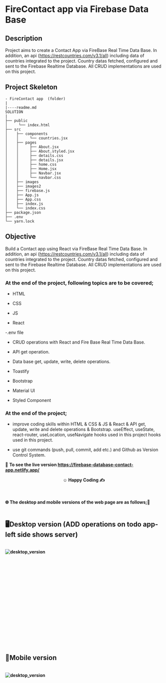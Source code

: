 # FireContact app via Firebase Data Base

## Description

Project aims to create a Contact App via FireBase Real Time Data Base. In addition, an api (https://restcountries.com/v3.1/all) including data of countries integrated to the project. Country datas fetched, configured and sent to the Firebase Realtime Database. All CRUD implementations are used on this project.

## Project Skeleton

```
- FireContact app  (folder)
|
|----readme.md         
SOLUTION
|
├── public
│     └── index.html
├── src
│    ├── components
│    │     └── countries.jsx
│    ├── pages
│    │     ├── About.jsx
│    │     ├── About.styled.jsx
│    │     ├── details.css
│    │     ├── details.jsx
│    │     ├── home.css
│    │     ├── Home.jsx
│    │     ├── Navbar.jsx
│    │     └── navbar.css
│    ├── images
│    ├── images2
│    ├── firebase.js
│    ├── App.js
│    ├── App.css
│    ├── index.js
│    └── index.css
├── package.json
├── .env
└── yarn.lock
```

## Objective

Build a Contact app using React via FireBase Real Time Data Base. In addition, an api (https://restcountries.com/v3.1/all) including data of countries integrated to the project. Country datas fetched, configured and sent to the Firebase Realtime Database. All CRUD implementations are used on this project.

### At the end of the project, following topics are to be covered;

- HTML

- CSS

- JS

- React

-.env file

- CRUD operations with React and Fire Base Real Time Data Base.

- API get operation.

- Data base get, update, write, delete operations.

- Toastify

- Bootstrap

- Material UI

- Styled Component

### At the end of the project;

- improve coding skills within HTML & CSS & JS & React & API get, update, write and delete operations & Bootstrap. useEffect, useState, react-router, useLocation, useNavigate hooks used in this project  hooks used in this project.

- use git commands (push, pull, commit, add etc.) and Github as Version Control System.

🔗 <b>To see the live version https://firebase-database-contact-app.netlify.app/<b> 


**<p align="center">&#9786; Happy Coding &#9997;</p>**

<br><br>
🌐 The desktop and mobile versions of the web page are as follows;🧭
<br><br>

## 🖥️Desktop version (ADD operations on todo app-left side shows server)
<br>
<img src="./images/addTodo.gif" align="left" alt="desktop_version">
<br>
<br>
<br>
<br>
<br>
<br>
<br>
<br>
<br>
<br><br><br><br><br><br><br><br><br>


## 📱Mobile version
<br>
<img src="./images/mobile.gif" align="left" alt="desktop_version">
<br>
<br>
<br>
<br>
<br>
<br>
<br>
<br>
<br>
<br><br><br><br><br><br><br><br><br>




